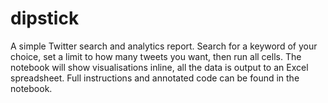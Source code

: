 # dipstick
A simple Twitter search and analytics report. Search for a keyword of your choice, set a limit to how many tweets you want, then run all cells. The notebook will show visualisations inline, all the data is output to an Excel spreadsheet. Full instructions and annotated code can be found in the notebook.
